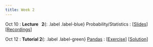 ```yaml
---
title: Week 2
---
```


Oct 10
: **Lecture &nbsp; 2**{: .label .label-blue} Probability/Statistics
  : [[Slides](https://luminus.nus.edu.sg)] [[Recordings](https://luminus.nus.edu.sg)]

Oct 12
: **Tutorial 2**{: .label .label-green} [Pandas](https://xiaoganghe.github.io/python-climate-visuals/chapters/data-analytics/pandas.html)
  : [[Exercise](https://xiaoganghe.github.io/python-climate-visuals/chapters/data-analytics/pandas-exercise.html)] [[Solution](https://xiaoganghe.github.io/python-climate-visuals/chapters/data-analytics/pandas-solution.html)]
